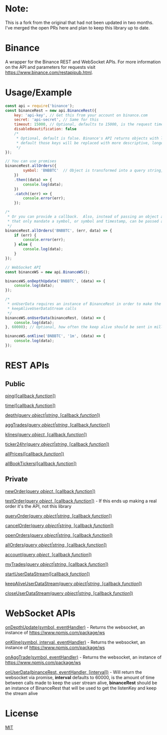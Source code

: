 # Note:
This is a fork from the original that had not been updated in two months. I've merged the open PRs here
and plan to keep this library up to date. 

# Binance
A wrapper for the Binance REST and WebSocket APIs.  For more information on the API and parameters for requests visit https://www.binance.com/restapipub.html.

# Usage/Example

```js
const api = require('binance');
const binanceRest = new api.BinanceRest({
    key: 'api-key', // Get this from your account on binance.com
    secret: 'api-secret', // Same for this
    timeout: 15000, // Optional, defaults to 15000, is the request time out in milliseconds
    disableBeautification: false
    /*
     * Optional, default is false. Binance's API returns objects with lots of one letter keys.  By
     * default those keys will be replaced with more descriptive, longer ones.
     */
});

// You can use promises
binanceRest.allOrders({
        symbol: 'BNBBTC'  // Object is transformed into a query string, timestamp is automatically added
    })
    .then((data) => {
        console.log(data);
    })
    .catch((err) => {
        console.error(err);
    });

/*
 * Or you can provide a callback.  Also, instead of passing an object as the query, routes
 * that only mandate a symbol, or symbol and timestamp, can be passed a string.
 */
binanceRest.allOrders('BNBBTC', (err, data) => {
    if (err) {
        console.error(err);
    } else {
        console.log(data);
    }
});

// WebSocket API
const binanceWS = new api.BinanceWS();

binanceWS.onDepthUpdate('BNBBTC', (data) => {
    console.log(data);
});

/*
 * onUserData requires an instance of BinanceRest in order to make the necessary startUserDataStream and  
 * keepAliveUserDataStream calls
 */
binanceWS.onUserData(binanceRest, (data) => {
    console.log(data);
}, 60000); // Optional, how often the keep alive should be sent in milliseconds

binanceWS.onKline('BNBBTC', '1m', (data) => {
    console.log(data);
});
```

#  REST APIs
## Public

[ping([callback _function_])](https://www.binance.com/restapipub.html#user-content-test-connectivity)

[time([callback _function_])](https://www.binance.com/restapipub.html#user-content-check-server-time)

[depth(query _object|string_, [callback _function_])](https://www.binance.com/restapipub.html#user-content-order-book)

[aggTrades(query _object|string_, [callback _function_])](https://www.binance.com/restapipub.html#user-content-compressedaggregate-trades-list)

[klines(query _object_, [callback _function_])](https://www.binance.com/restapipub.html#user-content-klinecandlesticks)

[ticker24hr(query _object|string_, [callback _function_])](https://www.binance.com/restapipub.html#user-content-24hr-ticker-price-change-statistics)

[allPrices([callback _function_])](https://www.binance.com/restapipub.html#symbols-price-ticker)

[allBookTickers([callback _function_])](https://www.binance.com/restapipub.html#symbols-order-book-ticker)

## Private
[newOrder(query _object_, [callback _function_])](https://www.binance.com/restapipub.html#user-content-new-order--signed)

[testOrder(query _object_, [callback _function_])](https://www.binance.com/restapipub.html#user-content-test-new-order-signed) - If this ends up making a real order it's the API, not this library

[queryOrder(query _object|string_, [callback _function_])](https://www.binance.com/restapipub.html#user-content-query-order-signed)

[cancelOrder(query _object|string_, [callback _function_])](https://www.binance.com/restapipub.html#user-content-cancel-order-signed)

[openOrders(query _object|string_, [callback _function_])](https://www.binance.com/restapipub.html#user-content-current-open-orders-signed)

[allOrders(query _object|string_, [callback _function_])](https://www.binance.com/restapipub.html#user-content-all-orders-signed)

[account(query _object_, [callback _function_])](https://www.binance.com/restapipub.html#user-content-account-information-signed)

[myTrades(query _object|string_, [callback _function_])](https://www.binance.com/restapipub.html#user-content-account-trade-list-signed)

[startUserDataStream([callback _function_])](https://www.binance.com/restapipub.html#user-content-start-user-data-stream-api-key)

[keepAliveUserDataStream(query _object|string_, [callback _function_])](https://www.binance.com/restapipub.html#user-content-keepalive-user-data-stream-api-key)

[closeUserDataStream(query _object|string_, [callback _function_])](https://www.binance.com/restapipub.html#user-content-close-user-data-stream-api-key)

# WebSocket APIs

[onDepthUpdate(symbol, eventHandler)](https://www.binance.com/restapipub.html#depth-wss-endpoint) - Returns the websocket, an instance of https://www.npmjs.com/package/ws

[onKline(symbol, interval, eventHandler)](https://www.binance.com/restapipub.html#kline-wss-endpoint) - Returns the websocket, an instance of https://www.npmjs.com/package/ws

[onAggTrade(symbol, eventHandler)](https://www.binance.com/restapipub.html#trades-wss-endpoint) - Returns the websocket, an instance of https://www.npmjs.com/package/ws

[onUserData(binanceRest, eventHandler, [interval])](https://www.binance.com/restapipub.html#user-wss-endpoint) - Will return the websocket via promise, **interval** defaults to 60000, is the amount of time between calls made to keep the user stream alive, **binanceRest** should be an instance of BinanceRest that will be used to get the listenKey and keep the stream alive

# License
[MIT](LICENSE)
